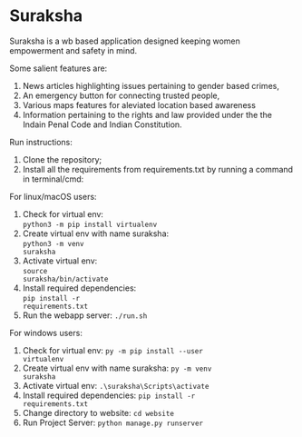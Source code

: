 # Suraksha
Suraksha is a wb based application designed keeping women empowerment and safety in mind. 

Some salient features are:
1. News articles highlighting issues pertaining to gender based crimes, 
2. An emergency button for connecting trusted people, 
3. Various maps features for aleviated location based awareness 
4. Information pertaining to the rights and law provided under the the Indain Penal Code and Indian Constitution.

Run instructions:
1. Clone the repository;
2. Install all the requirements from requirements.txt by running a command in terminal/cmd: 


For linux/macOS users:
1) Check for virtual env: <br>
<code>python3 -m pip install virtualenv </code>
2) Create virtual env with name suraksha: <br>
<code>python3 -m venv suraksha</code>
3) Activate virtual env: <br>
<code>source suraksha/bin/activate</code>
4) Install required dependencies: <br>
<code>pip install -r requirements.txt</code>
5) Run the webapp server:
<code>./run.sh </code>

For windows users:
1) Check for virtual env:
<code>py -m pip install --user virtualenv</code>
2) Create virtual env with name suraksha:
<code>py -m venv suraksha</code>
3) Activate virtual env:
<code>.\suraksha\Scripts\activate</code>
4) Install required dependencies:
<code>pip install -r requirements.txt</code>
5) Change directory to website:
<code>cd website</code>
6) Run Project Server:
<code>python manage.py runserver</code>
